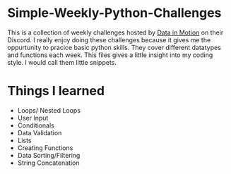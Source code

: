 # Simple-Weekly-Python-Challenges


This is a collection of weekly challenges hosted by [Data in Motion](https://www.linkedin.com/company/data-in-motion-llc/) on their Discord. I really enjoy doing these challenges because it gives me the oppurtunity to pracice basic python skills. They cover different datatypes and functions each week. This files gives a little insight into my coding style. I would call them little snippets. 


# Things I learned

<ul>
  <li> Loops/ Nested Loops</li>
  <li> User Input</li>
  <li> Conditionals</li>
  <li> Data Validation</li>
  <li> Lists</li>
  <li> Creating Functions</li>
  <li> Data Sorting/Filtering</li>
  <li> String Concatenation</li>
</ul>

